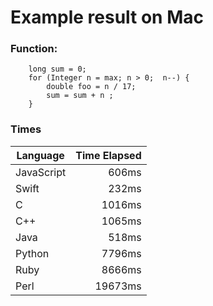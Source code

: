 # Example result on Mac

### Function:

		long sum = 0;
		for (Integer n = max; n > 0;  n--) {
			double foo = n / 17;
			sum = sum + n ;
		}


###  Times
| Language | Time Elapsed|
|----------|------------:|
|JavaScript|606ms|
|Swift|232ms|
|C|1016ms|
|C++|1065ms|
|Java|518ms|
|Python|7796ms|
|Ruby|8666ms|
|Perl|19673ms|
